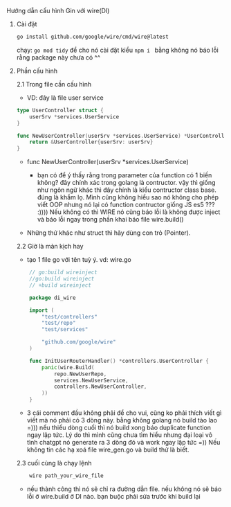 Hướng dẫn cấu hình Gin  với wire(DI)


1. Cài đặt 

    ```bash
    go install github.com/google/wire/cmd/wire@latest
    ```

    chạy: ```go mod tidy``` để cho nó cài  đặt  kiểu  ```npm i ``` bằng không nó báo lỗi rằng package này chưa có ^^

2. Phần cấu  hình 

    2.1 Trong file cần cấu hình

    - VD: đây là file user service

    ````go
    type UserController struct {
	    userSrv *services.UserService
    }

    func NewUserController(userSrv *services.UserService) *UserController {
        return &UserController{userSrv: userSrv}
    }
    ````

    - func NewUserController(userSrv *services.UserService) 
        -  bạn có  để ý  thấy rằng trong parameter của function có 1 biến không? đây  chính xác trong golang là  contructor. vậy thì giống như ngôn ngữ khác thì đây chính là kiểu contructor class base. đúng là khắm lọ. Mình cũng không hiểu sao nó không cho phép viết OOP nhưng nó lại có function contructor giống JS es5 ??? :))))
         Nếu không có thì WIRE  nó cũng báo lỗi  là không được inject và báo lỗi ngay trong phần khai báo file wire.build()


    - Những thứ khác như struct thì hãy dùng con trỏ (Pointer).

    2.2 Giờ là màn kịch hay
     -  tạo 1 file  go với tên tuỳ ý. vd: wire.go

    ```go
        // go:build wireinject
        //go:build wireinject
        // +build wireinject

        package di_wire

        import (
            "test/controllers"
            "test/repo"
            "test/services"

            "github.com/google/wire"
        )

        func InitUserRouterHandler() *controllers.UserController {
            panic(wire.Build(
                repo.NewUserRepo,
                services.NewUserService,
                controllers.NewUserController,
            ))
        }
    ```

    - 3 cái comment đầu không phải để cho vui, cũng ko phải thích viết gì viết mà nó phải có  3 dòng này. bằng không  golang  nó  build tào  lao =))) nếu thiếu dòng cuối thì  nó build xong báo duplicate function ngay lập tức. Lý do thì mình cũng chưa tìm hiểu nhưng đại loại vô tình chatgpt nó generate  ra 3 dòng đó và work ngay lập tức =)) Nếu không tin các hạ xoá file wire_gen.go và build thử là biết.  


    2.3 cuối cùng là chạy lệnh
    
    ```bash
        wire path_your_wire_file
    ```

    - nếu thành công thì nó sẽ chỉ ra đường dẫn file. nếu không nó sẽ báo lỗi ở wire.build ở DI nào. bạn buộc phải sửa trước khi build lại



    